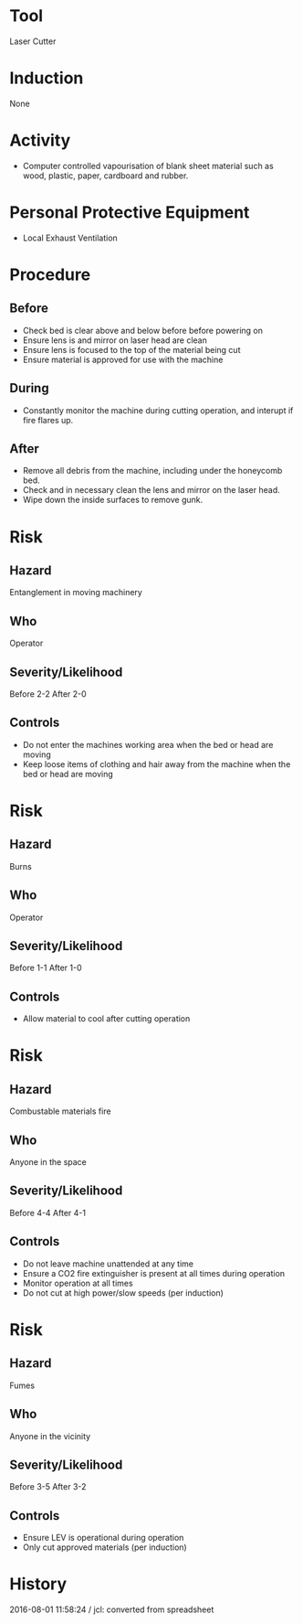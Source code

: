 # Tool
Laser Cutter
# Induction
None
# Activity

* Computer controlled vapourisation of blank sheet material such as wood, plastic, paper, cardboard and rubber.

# Personal Protective Equipment

* Local Exhaust Ventilation

# Procedure
## Before

* Check bed is clear above and below before before powering on
* Ensure lens is and mirror on laser head are clean
* Ensure lens is focused to the top of the material being cut
* Ensure material is approved for use with the machine

## During

* Constantly monitor the machine during cutting operation, and interupt if fire flares up.

## After

* Remove all debris from the machine, including under the honeycomb bed.
* Check and in necessary clean the lens and mirror on the laser head.
* Wipe down the inside surfaces to remove gunk.

# Risk
## Hazard
Entanglement in moving machinery
## Who
Operator
## Severity/Likelihood
Before 2-2 After 2-0
## Controls

* Do not enter the machines working area when the bed or head are moving
* Keep loose items of clothing and hair away from the machine when the bed or head are moving

# Risk
## Hazard
Burns
## Who
Operator
## Severity/Likelihood
Before 1-1 After 1-0
## Controls

* Allow material to cool after cutting operation

# Risk
## Hazard
Combustable materials fire
## Who
Anyone in the space
## Severity/Likelihood
Before 4-4 After 4-1
## Controls

* Do not leave machine unattended at any time
* Ensure a CO2 fire extinguisher is present at all times during operation
* Monitor operation at all times
* Do not cut at high power/slow speeds (per induction)

# Risk
## Hazard
Fumes
## Who
Anyone in the vicinity
## Severity/Likelihood
Before 3-5 After 3-2
## Controls

* Ensure LEV is operational during operation
* Only cut approved materials (per induction)

# History
2016-08-01 11:58:24 / jcl: converted from spreadsheet

